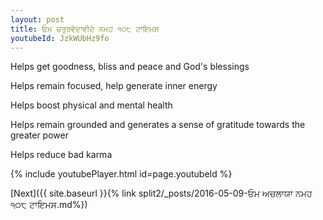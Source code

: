 ```yaml
---
layout: post
title: ਓਮ ਚਤੁਰਵੇਦਾਵੀਦੇ ਨਮਹ ੧੦੮ ਟਾਇਮਸ
youtubeId: JzkWUbHz9fo
---
```

 
 
Helps get goodness, bliss and peace and God's blessings
 
Helps remain focused, help generate inner energy 
 
Helps boost physical and mental health 
 
Helps remain grounded and generates a sense of gratitude towards the greater power 
 
Helps reduce bad karma
 
 
 
 


{% include youtubePlayer.html id=page.youtubeId %}
 
[Next]({{ site.baseurl }}{% link  split2/_posts/2016-05-09-ਓਮ ਅਚਲਾਯਾ ਨਮਹ ੧੦੮ ਟਾਇਮਸ.md%})
 
